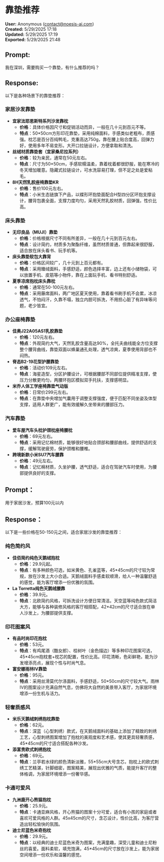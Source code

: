 # 靠垫推荐

**User:** Anonymous (contact@noesis-ai.com)  
**Created:** 5/29/2025 17:18  
**Updated:** 5/29/2025 17:19  
**Exported:** 5/29/2025 21:48  

## Prompt:
我在深圳，需要购买一个靠垫，有什么推荐的吗？

## Response:
以下是各种场景下的靠垫推荐：

### 家居沙发靠垫
- **宜家法耶恩斯特系列沙发靠枕**
    - **价格**：具体价格因尺寸和促销活动而异，一般在几十元到百元不等。
    - **特点**：50*50cm方形印花靠垫，采用纯棉面料，手感类似老粗布，质感强。枕芯是百分百纯鸭毛，克重高达750g，靠在腰上贴合度高，回弹力好，使用多年不易变形。大开口拉链设计，方便拿取和清洗。
- **丝绒材质靠垫套（宜家桑尼拉系列）**
    - **价格**：较为亲民，通常在50元左右。
    - **特点**：尺寸为50×50cm，手感软糯温柔，靠着枕着都很舒服，能在寒冷的冬天增加暖意。隐藏式拉链设计，可水洗容易打理，但不足之处是爱粘毛。
- **8H天然乳胶座椅靠垫KR**
    - **价格**：售价100元左右。
    - **特点**：小米生态链旗下产品，以蝶形环抱垫面配合H型四分区环抱支撑设计，腰背包裹全面，支撑力度均匀，采用天然乳胶材质，回弹强，性价比高。

### 床头靠垫
- **无印良品（MUJI）靠垫**
    - **价格**：价格根据尺寸不同有所差异，一般在几十元到百元左右。
    - **特点**：设计简约，材质多为聚酯纤维，虽然材质普通，但靠起来很舒服，适合放在床头看书、玩手机等。
- **床头靠垫软包大靠背**
    - **价格**：价格区间较广，几十元到上百元都有。
    - **特点**：采用臻绒面料，手感舒适，颜色选择丰富，边上还有小储物袋，可以放置手机、皮筋等小物件，靠在上面玩手机、看书特别舒适。
- **夏季凉席抱枕床头靠枕**
    - **价格**：通常在50-100元左右。
    - **特点**：采用藤席面料，两广地区夏天使用，靠着看书刷手机不会累，冰凉透气，不怕闷汗，久靠不塌，独立内胆可拆洗，不用担心脏了有异味等问题，老少皆宜。

### 办公座椅靠垫
- **佳奥J22A05AS1乳胶靠垫**
    - **价格**：120元左右。
    - **特点**：外观简约大气，天然乳胶含量高达90%，全托夫曲线能全方位支撑整个腰背曲线，靠垫双面以蜂巢通孔处理，透气凉爽，夏季使用背部也不闷热。
- **脊态B2-19花型护腰靠垫**
    - **价格**：活动价109元左右。
    - **特点**：海星造型，分区护腰设计，可根据腰部不同部位提供精准支撑，使压力分散更均匀，两腰环抱区模拟双手托扶，支撑感明显。
- **米乔人体工学座椅靠垫气动版**
    - **价格**：日常价299元左右。
    - **特点**：在靠垫中央增加气囊用于调整支撑强度，便于匹配不同坐姿及体型支撑，适用人群更广，能有效缓解久坐带来的腰部压力。


### 汽车靠垫
- **爱车屋汽车头枕护颈枕座椅腰枕**
    - **价格**：69元左右。
    - **特点**：采用记忆棉材质，能够很好地贴合颈部和腰部曲线，提供舒适的支撑，缓解驾驶疲劳，保护颈椎和腰椎。
- **跨境新款小米SU7汽车腰靠**
    - **价格**：49元左右。
    - **特点**：记忆棉材质，久坐护腰，透气舒适，适合在驾驶汽车时使用，为腰部提供良好的支撑。


## Prompt：
用于家居沙发，预算100元以内

## Response：
以下是一些价格在50-150元之间，适合家居沙发的靠垫推荐：

### 纯色简约风
- **佳佰简约纯色天鹅绒抱枕**
    - **价格**：29.9元起。
    - **特点**：有多种颜色可选，如米黄色、孔雀蓝等，45*45cm的尺寸较为常规，放在沙发上大小合适。天鹅绒面料手感柔软顺滑，给人一种温馨舒适的感觉，能为客厅增添一份优雅的氛围。
- **La Torretta纯色天鹅绒腰靠**
    - **价格**：39.9元。
    - **特点**：北欧简约风格，可拆洗设计方便日常清洁。天空蓝等纯色款式简洁大方，能够与各种装修风格的客厅相搭配，42*42cm的尺寸适合放在单人沙发上，为腰部提供支撑。

### 印花图案风
- **有品时尚印花抱枕**
    - **价格**：53元。
    - **特点**：有鸡尾酒（酷女郎）、桂树叶（金色描边）等多种印花图案可选，45*45cm抱枕套+枕芯的配置，性价比高。印花清晰，色彩鲜艳，能为沙发增添亮点，展现个性与时尚气息。
- **富安娜雨林Ⅳ靠垫**
    - **价格**：95元。
    - **特点**：采用丝滑莫代尔涤面料，手感舒适，50*50cm的尺寸较大气。雨林Ⅳ的图案设计充满自然气息，仿佛将大自然的美景带入客厅，为家居环境增添一份生机与活力。

### 轻奢质感风
- **米乐天鹅绒刺绣抱枕靠垫**
    - **价格**：62元。
    - **特点**：深蓝（心型刺绣）款式，在天鹅绒面料的基础上添加了精致的刺绣工艺，心型刺绣图案增加了抱枕的美观度和艺术感，使其更具轻奢质感，45*45cm的尺寸适合搭配各种沙发。
- **添富贵欧式刺绣抱枕**
    - **价格**：69元。
    - **特点**：兰亭若水绿的颜色清新淡雅，55*55cm大号含芯，抱枕上的欧式刺绣工艺精湛，针脚细密，图案精美，展现出优雅的气质，能提升客厅的整体格调，为家居环境增添一份奢华感。

### 卡通可爱风
- **九洲鹿开心熊猫抱枕**
    - **价格**：25.9元。
    - **特点**：卡通亚麻风格，开心熊猫的图案十分可爱，适合有小孩的家庭或者喜欢可爱风格的人群。45x45cm的尺寸，含芯设计，性价比高，为客厅营造出轻松愉快的氛围。
- **迪士尼蓝色米奇抱枕**
    - **价格**：29.9元。
    - **特点**：以经典的迪士尼蓝色米奇为图案，充满童趣，深受儿童和迪士尼粉丝的喜爱。面料柔软，填充饱满，45*45cm的尺寸放在沙发上，能为家居空间增添一份欢乐和温馨的感觉。

